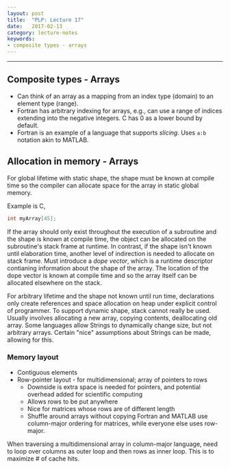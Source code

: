 ```yaml
---
layout: post
title:  "PLP: Lecture 17"
date:   2017-02-13
category: lecture-notes
keywords:
- composite types - arrays
---
```


<script type="text/javascript" async
  src="https://cdn.mathjax.org/mathjax/latest/MathJax.js?config=TeX-MML-AM_CHTML">
</script>

<script type="text/x-mathjax-config">
MathJax.Hub.Config({
  TeX: { equationNumbers: { autoNumber: "AMS" } },
  tex2jax: {inlineMath: [['$','$'], ['\\(','\\)']]}
});
</script>

---

## Composite types - Arrays

* Can think of an array as a mapping from an index type (domain) to an element type (range). 
* Fortran has arbitrary indexing for arrays, e.g., can use a range of indices extending into the negative integers. C has 0 as a lower bound by default.
* Fortran is an example of a language that supports *slicing*. Uses ```a:b``` notation akin to MATLAB.

## Allocation in memory - Arrays

For global lifetime with static shape, the shape must be known at compile time so the compiler can allocate space for the array in static global memory.

Example is C,
```C
int myArray[45];
```

If the array should only exist throughout the execution of a subroutine and the shape is known at compile time, the object can be allocated on the subroutine's stack frame at runtime. In contrast, if the shape isn't known until elaboration time, another level of indirection is needed to allocate on stack frame. Must introduce a *dope vector*, which is a runtime descriptor contianing information about the shape of the array. The location of the dope vector is known at compile time and so the array itself can be allocated elsewhere on the stack.

For arbitrary lifetime and the shape not known until run time, declarations only create references and space allocation on heap under explicit control of programmer. To support dynamic shape, stack cannot really be used. Usually involves allocating a new array, copying contents, deallocating old array. Some languages allow Strings to dynamically change size, but not arbitrary arrays. Certain "nice" assumptions about Strings can be made, allowing for this.

### Memory layout

* Contiguous elements
* Row-pointer layout - for multidimensional; array of pointers to rows
    * Downside is extra space is needed for pointers, and potential overhead added for scientific computing
    * Allows rows to be put anywhere
    * Nice for matrices whose rows are of different length
    * Shuffle around arrays without copying
Fortran and MATLAB use column-major ordering for matrices, while everyone else uses row-major. 

When traversing a multidimensional array in column-major language, need to loop over columns as outer loop and then rows as inner loop. This is to maximize # of cache hits. 